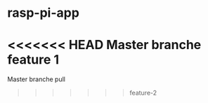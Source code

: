 rasp-pi-app
===========

<<<<<<< HEAD
Master branche feature 1
=======
Master branche pull
>>>>>>> feature-2
